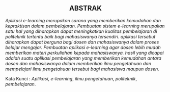 <h2 align="center">ABSTRAK</h2>
<p><i>Aplikasi e-learning merupakan sarana yang memberikan kemudahan dan kepraktisan dalam pembelajaran. Pembuatan sistem e-learning merupakan satu hal yang diharapkan dapat meningkatkan kualitas pembelajaran di politeknik tertentu baik bagi mahasiswanya tersendiri. aplikasi tersebut diharapkan dapat berguna bagi dosen dan mahasiswanya dalam proses belajar mengajar. Pembuatan aplikasi e-learning agar dosen lebih mudah memberikan materi perkuliahan kepada mahasiswanya. hasil yang dicapai adalah suatu aplikasi pembelajaran yang memberikan kemudahan antara dosen dan mahasiswanya dalam memberikan ilmu pengetahuan dan mempelajari ilmu pengetahuan tersebut bagi mahasiswa maupun dosen.</i></p>
<p>	Kata Kunci : <i>Aplikasi</i>, <i>e-learning</i>, <i>ilmu pengetahuan</i>, <i>politeknik</i>, <i>pembelajaran</i>.</p>


